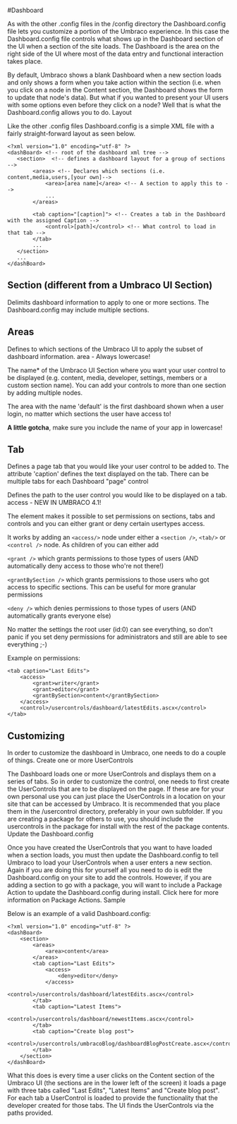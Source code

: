 #Dashboard

As with the other .config files in the /config directory the Dashboard.config file lets you customize a portion of the Umbraco experience.  In this case the Dashboard.config file controls what shows up in the Dashboard section of the UI when a section of the site loads.  The Dashboard is the area on the right side of the UI where most of the data entry and functional interaction takes place.

By default, Umbraco shows a blank Dashboard when a new section loads and only shows a form when you take action within the section (i.e. when you click on a node in the Content section, the Dashboard shows the form to update that node's data). But what if you wanted to present your UI users with some options even before they click on a node?  Well that is what the Dashboard.config allows you to do.
Layout

Like the other .config files Dashboard.config is a simple XML file with a fairly straight-forward layout as seen below.

	<?xml version="1.0" encoding="utf-8" ?> 
	<dashBoard> <!-- root of the dashboard xml tree -->
	   <section>  <!-- defines a dashboard layout for a group of sections -->
	        <areas> <!-- Declares which sections (i.e. content,media,users,[your own]-->
                <area>[area name]</area> <!-- A section to apply this to -->
                ...
	        </areas>
	
	        <tab caption="[caption]"> <!-- Creates a tab in the Dashboard with the assigned Caption -->
                <control>[path]</control> <!-- What control to load in that tab -->
	        </tab>
	        ...
	   </section>
	   ...
	</dashBoard>

## Section (different from a Umbraco UI Section) ##

Delimits dashboard information to apply to one or more sections.  The Dashboard.config may include multiple sections.

## Areas ##

Defines to which sections of the Umbraco UI to apply the subset of dashboard information.
area - Always lowercase!

The name* of the Umbraco UI Section where you want your user control to be displayed (e.g. content, media, developer, settings, members or a custom section name). You can add your controls to more than one section by adding multiple <area> nodes.

The area with the name 'default' is the first dashboard shown when a user login, no matter which sections the user have access to!

**A little gotcha**, make sure you include the name of your app in lowercase! 

## Tab ##

Defines a page tab that you would like your user control to be added to. The attribute 'caption' defines the text displayed on the tab.  There can be multiple tabs for each Dashboard "page"
control

Defines the path to the user control you would like to be displayed on a tab.
access - NEW IN UMBRACO 4.1!

The <access /> element makes it possible to set permissions on sections, tabs and controls and you can either grant or deny certain usertypes access.

It works by adding an `<access/>` node under either a `<section />`, `<tab/>` or `<control />` node. As children of <access /> you can either add

`<grant />` which grants permissions to those types of users (AND automatically deny access to those who're not there!)

`<grantBySection />` which grants permissions to those users who got access to specific sections. This can be useful for more granular permissions

`<deny />` which denies permissions to those types of users (AND automatically grants everyone else)

No matter the settings the root user (id:0) can see everything, so don't panic if you set deny permissions for administrators and still are able to see everything ;-)

Example on permissions:

	<tab caption="Last Edits">
	    <access>
            <grant>writer</grant>
            <grant>editor</grant>
            <grantBySection>content</grantBySection>
	    </access>
	    <control>/usercontrols/dashboard/latestEdits.ascx</control>
	</tab>

## Customizing ##

In order to customize the dashboard in Umbraco, one needs to do a couple of things.
Create one or more UserControls

The Dashboard loads one or more UserControls and displays them on a series of tabs.  So in order to customize the control, one needs to first create the UserControls that are to be displayed on the page.  If these are for your own personal use you can just place the UserControls in a location on your site that can be accessed by Umbraco.  It is recommended that you place them in the /usercontrol directory, preferably in your own subfolder.  If you are creating a package for others to use, you should include the usercontrols in the package for install with the rest of the package contents.
Update the Dashboard.config

Once you have created the UserControls that you want to have loaded when a section loads, you must then update the Dashboard.config to tell Umbraco to load your UserControls when a user enters a new section.  Again if you are doing this for yourself all you need to do is edit the Dashboard.config on your site to add the controls.  However, if you are adding a section to go with a package, you will want to include a Package Action to update the Dashboard.config during install.  Click here for more information on Package Actions.
Sample

Below is an example of a valid Dashboard.config:

	<?xml version="1.0" encoding="utf-8" ?> 
	<dashBoard>
	    <section>
		    <areas>
		    	<area>content</area>
		    </areas>		
		    <tab caption="Last Edits">
	            <access>
	            	<deny>editor</deny>
	            </access>
		        <control>/usercontrols/dashboard/latestEdits.ascx</control>
		    </tab>
		    <tab caption="Latest Items">
		    	<control>/usercontrols/dashboard/newestItems.ascx</control>
		    </tab>
		    <tab caption="Create blog post">
		    	<control>/usercontrols/umbracoBlog/dashboardBlogPostCreate.ascx</control>
		    </tab>
		</section>
	</dashBoard>

What this does is every time a user clicks on the Content section of the Umbraco UI (the sections are in the lower left of the screen) it loads a page with three tabs called "Last Edits", "Latest Items" and "Create blog post".  For each tab a UserControl is loaded to provide the functionality that the developer created for those tabs.  The UI finds the UserControls via the paths provided.